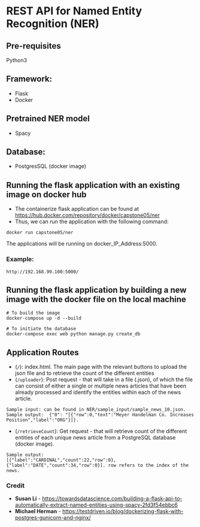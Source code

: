 # REST API for Named Entity Recognition (NER)

## Pre-requisites
Python3

## Framework:
* Flask
* Docker

## Pretrained NER model
* Spacy 

## Database:
* PostgresSQL (docker image)

## Running the flask application with an existing image on docker hub
* The containerize flask application can be found at https://hub.docker.com/repository/docker/capstone05/ner  
* Thus, we can run the application with the following command: 
```
docker run capstone05/ner
```
The applications will be running on docker_IP_Address:5000.

### Example: 
```
http://192.168.99.100:5000/
```

## Running the flask application by building a new image with the docker file on the local machine
```
# To build the image
docker-compose up -d --build

# To initiate the database
docker-compose exec web python manage.py create_db
```

## Application Routes 

- (`/`): index.html. The main page with the relevant buttons to upload the json file and to retrieve the count of the different entities 
- (`/uploader`): Post request - that will take in a file (.json), of which the file can consist of either a single or multiple news articles that have been already processed and identify the entities within each of the news article. 
```
Sample input: can be found in NER/sample_input/sample_news_10.json. 
Sample output:  {"0": "[{"row":0,"text":"Meyer Handelman Co. Increases Position","label":"ORG"}]}. 
```
- (`/retrieveCount`): Get request - that will retrieve count of the different entities of each unique news article from a PostgreSQL database (docker image). 
```
Sample output:
[{"label":"CARDINAL","count":22,"row":0},{"label":"DATE","count":34,"row":0}]. row refers to the index of the news. 
```

### Credit 
* **Susan Li**  - https://towardsdatascience.com/building-a-flask-api-to-automatically-extract-named-entities-using-spacy-2fd3f54ebbc6 
* **Michael Herman** - https://testdriven.io/blog/dockerizing-flask-with-postgres-gunicorn-and-nginx/ 
